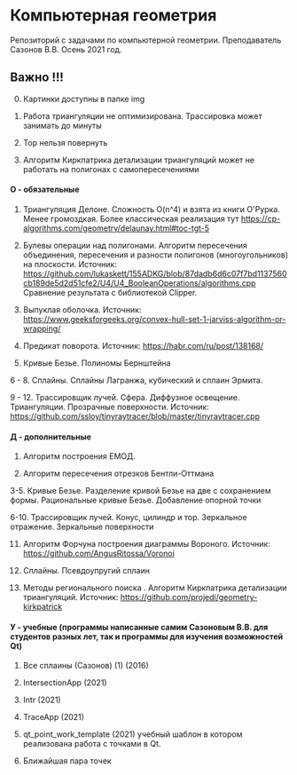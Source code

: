 # Компьютерная геометрия
Репозиторий с задачами по компьютерной геометрии. Преподаватель Сазонов В.В. Осень 2021 год.

## Важно !!!
0. Картинки доступны в папке img

1. Работа триангуляции не оптимизирована. Трассировка может занимать до минуты

2. Тор нельзя повернуть

3. Алгоритм Киркпатрика детализации триангуляций может не работать на полигонах с самопересечениями

#### О - обязательные

1. Триангуляция Делоне. Сложность O(n^4) и взята из книги О'Рурка. Менее громоздкая. Более классическая реализация тут https://cp-algorithms.com/geometry/delaunay.html#toc-tgt-5 

2. Булевы операции над полигонами. Алгоритм пересечения объединения, пересечения и разности полигонов (многоугольников) на плоскости. Источник: https://github.com/lukaskett/155ADKG/blob/87dadb6d6c07f7bd1137560cb189de5d2d51cfe2/U4/U4_BooleanOperations/algorithms.cpp                                                          Сравнение результата с библиотекой Clipper.

3. Выпуклая оболочка. Источник: https://www.geeksforgeeks.org/convex-hull-set-1-jarviss-algorithm-or-wrapping/

4. Предикат поворота. Источник: https://habr.com/ru/post/138168/
 
5. Кривые Безье. Полиномы Бернштейна 

6 - 8. Сплайны. Сплайны Лагранжа, кубический и сплаин Эрмита. 

9 - 12. Трассировщик лучей. Сфера. Диффузное освещение. Триангуляции. Прозрачные поверхности. Источник: https://github.com/ssloy/tinyraytracer/blob/master/tinyraytracer.cpp 

#### Д - дополнительные

1. Алгоритм построения ЕМОД.

2. Алгоритм пересечения отрезков Бентли-Оттмана

3-5. Кривые Безье. Разделение кривой Безье на две с сохранением формы. Рациональные кривые Безье. Добавление опорной точки  

6-10. Трассировщик лучей. Конус, цилиндр и тор. Зеркальное отражение. Зеркальные поверхности

11. Алгоритм Форчуна построения диаграммы Вороного. Источник: https://github.com/AngusRitossa/Voronoi

12. Сплайны. Псевдоупругий сплаин

13. Методы регионального поиска . Алгоритм Киркпатрика детализации триангуляций. Источник: https://github.com/projedi/geometry-kirkpatrick

#### У - учебные (программы написанные самим Сазоновым В.В. для студентов разных лет, так и программы для изучения возможностей Qt)

1. Все сплаины (Сазонов) (1) (2016)

2. IntersectionApp (2021)

3. Intr (2021)

4. TraceApp (2021)

5. qt_point_work_template (2021) учебный шаблон в котором реализована работа с точками в Qt. 

6. Ближайшая пара точек
